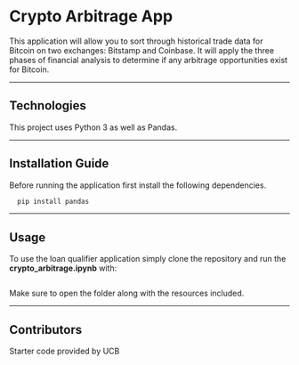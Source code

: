 # Crypto Arbitrage App

This application will allow you to sort through historical trade data for Bitcoin on two exchanges: Bitstamp and Coinbase. It will apply the three phases of financial analysis to determine if any arbitrage opportunities exist for Bitcoin.

---

## Technologies

This project uses Python 3 as well as Pandas.

---

## Installation Guide

Before running the application first install the following dependencies.

```python
  pip install pandas
```

---

## Usage

To use the loan qualifier application simply clone the repository and run the **crypto_arbitrage.ipynb** with:

```python
```
Make sure to open the folder along with the resources included. 


---

## Contributors

Starter code provided by UCB 

